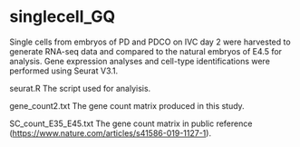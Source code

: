 # singlecell_GQ
Single cells from embryos of PD and PDCO on IVC day 2 were harvested to generate RNA-seq data and compared to the natural embryos of E4.5 for analysis. Gene expression analyses and cell-type identifications were performed using Seurat V3.1.

seurat.R The script used for analyisis.

gene_count2.txt The gene count matrix produced in this study.

SC_count_E35_E45.txt The gene count matrix in public reference (https://www.nature.com/articles/s41586-019-1127-1).
